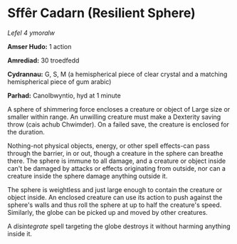 # Sffêr Cadarn (Resilient Sphere)

*Lefel 4 ymoralw*

**Amser Hudo:** 1 action

**Amrediad:** 30 troedfedd

**Cydrannau:** G, S, M (a hemispherical piece of clear crystal and a matching hemispherical piece of gum arabic)

**Parhad:** Canolbwyntio, hyd at 1 minute

A sphere of shimmering force encloses a creature or object of Large size or smaller within range. An unwilling creature must make a Dexterity saving throw (cais achub Chwimder). On a failed save, the creature is enclosed for the duration.

Nothing-not physical objects, energy, or other spell effects-can pass through the barrier, in or out, though a creature in the sphere can breathe there. The sphere is immune to all damage, and a creature or object inside can't be damaged by attacks or effects originating from outside, nor can a creature inside the sphere damage anything outside it.

The sphere is weightless and just large enough to contain the creature or object inside. An enclosed creature can use its action to push against the sphere's walls and thus roll the sphere at up to half the creature's speed. Similarly, the globe can be picked up and moved by other creatures.

A *disintegrate* spell targeting the globe destroys it without harming anything inside it.